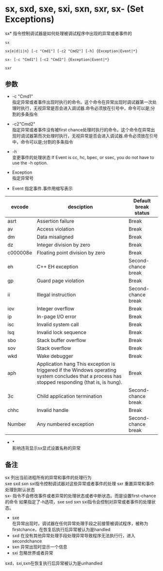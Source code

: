 # sx, sxd, sxe, sxi, sxn, sxr, sx- (Set Exceptions)

sx* 指令控制调试器是如何处理被调试程序中出现的异常或者事件的    
```
sx 

sx{e|d|i|n} [-c "Cmd1"] [-c2 "Cmd2"] [-h] {Exception|Event|*} 

sx- [-c "Cmd1"] [-c2 "Cmd2"] {Exception|Event|*} 

sxr
```
## 参数

+ -c "Cmd1"     
指定异常或者事件出现时执行的命令。这个命令在异常出现时调试器第一次处理时执行，无视异常是否会进入调试器.命令必须放在引号中，命令可以是;分割的多条指令


+ -c2"Cmd2"       
指定异常或者事件没有被first chance处理时执行的命令。这个命令在异常出现时调试器第而次处理时执行，无视异常是否会进入调试器.命令必须放在引号中，命令可以是;分割的多条指令

+ -h      
变更事件的处理状态 If Event is cc, hc, bpec, or ssec, you do not have to use the -h option.

+ Exception     
指定异常号

+ Event 
指定事件.事件用缩写表示

|   evcode  |   desciption  |   Default break status |    
| ------ | ------ | ------ |
|asrt| Assertion failure| Break|
|av| Access violation| Break|
|dm| Data misaligned| Break|
|dz| Integer division by zero| Break|
|c000008e|Floating point division by zero| Break| 
|eh|C++ EH exception| Second-chance break| 
|gp| Guard page violation| Break| 
|ii| Illegal instruction| Second-chance break|
|iov| Integer overflow| Break|
|ip|In-page I/O error| Break| 
|isc| Invalid system call| Break|
|lsq| Invalid lock sequence | Break|
|sbo| Stack buffer overflow| Break|
|sov| Stack overflow| Break|
|wkd| Wake debugger| Break|
|aph| Application hang This exception is triggered if the Windows operating system concludes that a process has stopped responding (that is, is hung).| Break|
|3c| Child application termination | Second-chance break|
|chhc| Invalid handle | Break|
|Number|Any numbered exception| Second-chance break|
 
+ \*    
影响违背显示sx显式设置名称的异常
 
## 备注
sx 列出当前进程所有的异常和事件的处理行为       
sxe sxd sxn sxi指令控制调试器对这些异常或者事件的处理
sxr 重置异常和事件处理到默认状态        
sx- 指令不会修改事件或者异常的处理状态或者中断状态。而是设置first-chance的命令
如果指定了-h选项，sxe sxd sxn sxi指令会控制对异常或者事件的处理状态。       

+ sxe       
在异常出现时，调试器在任何异常处理手段之前接管被调试程序，被称为firstchance，在恢复后执行后异常被认为是handled
+ sxd
在没有其他异常处理手段处理异常导致程序无法执行行，进入secondchance
+ sxn
异常出现时显示一个信息
+ sxi
忽略世界或者异常

sxd，sxi,sxn在恢复执行后异常被认为是unhandled



 